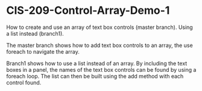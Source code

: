 # CIS-209-Control-Array-Demo-1
How to create and use an array of text box controls (master branch).  Using a list instead (branch1).

The master branch shows how to add text box controls to an array, the use foreach to navigate the array.

Branch1 shows how to use a list instead of an array.  By including the text boxes in a panel, the names
of the text box controls can be found by using a foreach loop.  The list can then be built using the add method
with each control found.
